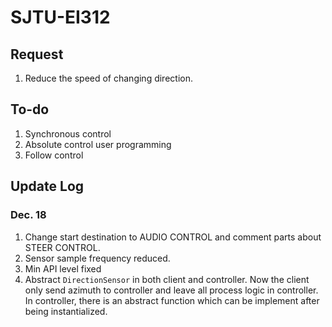 # SJTU-EI312
## Request
1. Reduce the speed of changing direction.
## To-do
1. Synchronous control
2. Absolute control user programming
3. Follow control
## Update Log
### Dec. 18
1. Change start destination to AUDIO CONTROL and comment parts about STEER CONTROL.
2. Sensor sample frequency reduced.
3. Min API level fixed
4. Abstract `DirectionSensor` in both client and controller. Now the client only send azimuth to controller and leave all process logic in controller. In controller, there is an abstract function which can be implement after being instantialized.
